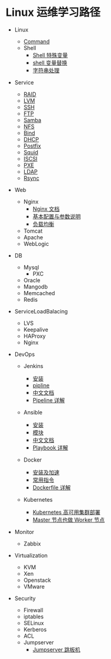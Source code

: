 # Linux 运维学习路径

<!-- ![Linux](./_media/linux.png "linux.png") -->

- Linux
  - [Command](command/#command)
  - Shell
    - [Shell 特殊变量](shell/Shell特殊变量)
    - [shell 变量替换](shell/shell变量替换)
    - [字符串处理](shell/字符串处理)

- Service
  - [RAID](service/raid)
  - [LVM](service/lvm)
  - [SSH](service/ssh)
  - [FTP](service/ftp)
  - [Samba](service/samba)
  - [NFS](service/nfs)
  - [Bind](service/bind)
  - [DHCP](service/dhcp)
  - [Postfix](service/postfix)
  - [Squid](service/squid)
  - [ISCSI](service/iscsi)
  - [PXE](service/pxe)
  - [LDAP](service/ldap)
  - [Rsync](service/rsync)
  <!-- - [SSHFS](service/sshfs) -->
  <!-- - [OXFS](service/oxfs) -->

- Web
  - Nginx
    - [Nginx 文档](http://www.nginx.cn/doc)
    - [基本配置与参数说明](nginx/基本配置与参数说明)
    - [负载均衡](nginx/负载均衡)
  - Tomcat
  - Apache
  - WebLogic

- DB
  - Mysql
    - PXC
  - Oracle
  - Mangodb
  - Memcached
  - Redis

- ServiceLoadBalacing
  - LVS
  - Keepalive
  - HAProxy
  - Nginx

- DevOps
  - Jenkins
    - [安装](jenkins/install)
    - [pipline](jenkins/pipline)
    - [中文文档](https://jenkins.io/zh/doc/)
    - [Pipeline 详解](https://jenkins.io/zh/doc/book/pipeline/syntax/)

  - Ansible
    - [安装](ansible/install)
    - [模块](ansible/module)
    - [中文文档](http://www.ansible.com.cn/)
    - [Playbook 详解](http://www.ansible.com.cn/docs/playbooks.html)

  - Docker
    - [安装及加速](docker/docker安装及加速)
    - [常用指令](docker/docker的常用指令)
    - [Dockerfile 详解](docker/dockerfile)

  - Kubernetes
    - [Kubernetes 高可用集群部署](k8s/kubernetes-ha-kubeadm)
    - [Master 节点也做 Worker 节点](k8s/master-worker)

- Monitor
  - Zabbix

- Virtualization
  - KVM
  - Xen
  - Openstack
  - VMware

- Security
  - Firewall
  - iptables
  - SELinux
  - Kerberos
  - ACL
  - Jumpserver
    - [Jumpserver 跳板机](http://docs.jumpserver.org/zh/docs/index.html)
